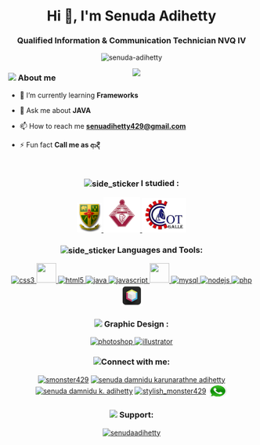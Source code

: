 <h1 align="center">Hi 👋, I'm Senuda Adihetty</h1>
<h3 align="center">Qualified Information & Communication Technician NVQ IV</h3>

<p align="center"> <img src="https://komarev.com/ghpvc/?username=senuda-adihetty&label=Profile%20views&color=0e75b6&style=flat" alt="senuda-adihetty" /> </p>

<picture> <img align="right" src="https://github.com/7oSkaaa/7oSkaaa/blob/main/Images/Right_Side.gif?raw=true" width = 250px></picture>
<h3><picture><img src = "https://github.com/7oSkaaa/7oSkaaa/blob/main/Images/about_me.gif?raw=true" width =30px></picture>  About me </h3>


- 🌱 I’m currently learning **Frameworks**

- 💬 Ask me about **JAVA**

- 📫 How to reach me **senuadihetty429@gmail.com**

- ⚡ Fun fact **Call me as ආදී**
<br>

<h3 align="center"> 
<img align="center" width=30px height=40px alt="side_sticker" src="https://media.giphy.com/media/TEnXkcsHrP4YedChhA/giphy.gif" /> I studied :</h3>
<p align="center"> 
<a href="https://en.wikipedia.org/wiki/St._Aloysius%27_College,_Galle" target="_blank" rel="noreferrer"> <img src="https://github.com/Senuda-Adihetty/skill-icons/blob/main/Aloysius%20logoi.png" alt="Aloy" width="50" height="60"/> </a> <a href="https://course.vta.lk/" target="_blank" rel="noreferrer"> <img src="https://github.com/Senuda-Adihetty/skill-icons/blob/main/VTA.png" alt="VTA" width="75" height="72"/> </a> <a href="https://course.vta.lk/" target="_blank" rel="noreferrer"> <img src="https://github.com/Senuda-Adihetty/skill-icons/blob/main/COT%20Galle.png" alt="COT" width="90" height="70"/> </a>
</p>

<h3 align="center"> 
<img align="center" width=30px height=40px alt="side_sticker" src="https://media.giphy.com/media/TEnXkcsHrP4YedChhA/giphy.gif" /> Languages and Tools:</h3>
<p align="center"> <a href="https://www.w3schools.com/css/" target="_blank" rel="noreferrer"> <img src="https://github.com/Scar1109/skill-icons/blob/main/icons/CSS.svg" alt="css3" width="40" height="40"/> </a> <a href="https://git-scm.com/" target="_blank" rel="noreferrer"> <img src="https://github.com/Scar1109/skill-icons/blob/main/icons/Git.svg" width="40" height="40"/> </a> <a href="https://www.w3.org/html/" target="_blank" rel="noreferrer"> <img src="https://github.com/Scar1109/skill-icons/blob/main/icons/HTML.svg" alt="html5" width="40" height="40"/> </a> <a href="https://www.java.com" target="_blank" rel="noreferrer"> <img src="https://github.com/Scar1109/skill-icons/blob/main/icons/Java-Dark.svg" alt="java" width="40" height="40"/> </a> <a href="https://developer.mozilla.org/en-US/docs/Web/JavaScript" target="_blank" rel="noreferrer"> <img src="https://github.com/Scar1109/skill-icons/blob/main/icons/JavaScript.svg" alt="javascript" width="40" height="40"/> </a> <a href="https://laravel.com/" target="_blank" rel="noreferrer"> <img src="https://github.com/Scar1109/skill-icons/blob/main/icons/Laravel-Light.svg" width="40" height="40"/> </a> <a href="https://www.mysql.com/" target="_blank" rel="noreferrer"> <img src="https://github.com/Scar1109/skill-icons/blob/main/icons/MySQL-Dark.svg" alt="mysql" width="40" height="40"/> </a> <a href="https://nodejs.org" target="_blank" rel="noreferrer"> <img src="https://github.com/Scar1109/skill-icons/blob/main/icons/NodeJS-Dark.svg" alt="nodejs" width="40" height="40"/> </a>  <a href="https://www.php.net" target="_blank" rel="noreferrer"> <img src="https://github.com/Scar1109/skill-icons/blob/main/icons/PHP-Dark.svg" alt="php" width="40" height="40"/> </a> <a href="https://netbeans.apache.org/front/main/index.html" target="_blank" rel="noreferrer"> <img src="https://github.com/Senuda-Adihetty/skill-icons/blob/main/icons/Netbeans.png" alt="php" width="45" height="45"/> </a>
</p>

<h3 align="center"><img src='https://github.com/7oSkaaa/7oSkaaa/blob/main/Images/Front_End.gif' width="40px"> Graphic Design :</h3>
<p align="center">
  <a href="https://www.photoshop.com/en" target="_blank" rel="noreferrer"> <img src="https://github.com/Scar1109/skill-icons/blob/main/icons/Photoshop.svg" alt="photoshop" width="40" height="40"/> </a>
  <a href="https://www.adobe.com/in/products/illustrator.html" target="_blank" rel="noreferrer"> <img src="https://github.com/Scar1109/skill-icons/blob/main/icons/Illustrator.svg" alt="illustrator" width="40" height="40"/> </a> 
</p>

<h3 align="center"><img src='https://raw.githubusercontent.com/ShahriarShafin/ShahriarShafin/main/Assets/handshake.gif' width="60px">Connect with me:</h3>
<p align="center">
<a href="https://twitter.com/smonster429" target="blank"><img align="center" src="https://raw.githubusercontent.com/rahuldkjain/github-profile-readme-generator/master/src/images/icons/Social/twitter.svg" alt="smonster429" height="30" width="40" /></a>
<a href="https://www.linkedin.com/in/senuda-damnidu-karunarathne-adihetty-72152820b?utm_source=share&utm_campaign=share_via&utm_content=profile&utm_medium=android_app " target="blank"><img align="center" src="https://raw.githubusercontent.com/rahuldkjain/github-profile-readme-generator/master/src/images/icons/Social/linked-in-alt.svg" alt="senuda damnidu karunarathne adihetty" height="30" width="40" /></a>
<a href="https://www.facebook.com/senux.Adihetty" target="blank"><img align="center" src="https://raw.githubusercontent.com/rahuldkjain/github-profile-readme-generator/master/src/images/icons/Social/facebook.svg" alt="senuda damnidu k. adihetty" height="30" width="40" /></a>
<a href="https://instagram.com/stylish_monster429" target="blank"><img align="center" src="https://raw.githubusercontent.com/rahuldkjain/github-profile-readme-generator/master/src/images/icons/Social/instagram.svg" alt="stylish_monster429" height="30" width="40" /></a>
<a href="070 5851814" target="blank"><img align="center" src="https://github.com/Senuda-Adihetty/skill-icons/blob/main/icons/WhatsApp.png" alt="stylish_monster429" height="30" width="40" /></a>
</p>


<h3 align="center"><img src='https://github.com/7oSkaaa/7oSkaaa/blob/main/Images/OS.gif' width="40px"> Support:</h3>
<p align="center">
  <a href="https://www.buymeacoffee.com/senudaadihetty"> <img align="center" src="https://cdn.buymeacoffee.com/buttons/v2/default-yellow.png" height="50" width="210" alt="senudaadihetty" /></a>
</p>

